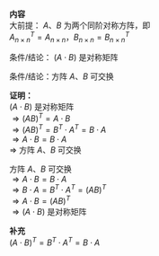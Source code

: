 **内容**  
大前提： $A、B$ 为两个同阶对称方阵，即  
 $A_{n\times n}^T=A_{n\times n}，  
B_{n\times n}=B_{n\times n}^T$   
  
条件/结论： $(A\cdot B)$ 是对称矩阵  
  
条件/结论：方阵 $A、B$ 可交换  
  
**证明：**  
 $(A\cdot B)$ 是对称矩阵  
 $\Rightarrow(AB)^T=A\cdot B$   
 $\Rightarrow(AB)^T=B^T\cdot A^T=B\cdot A$   
 $\Rightarrow A\cdot B=B\cdot A$   
 $\Rightarrow$ 方阵 $A、B$ 可交换  
  
方阵 $A、B$ 可交换  
 $\Rightarrow A\cdot B=B\cdot A$   
 $\Rightarrow B\cdot A=B^T\cdot A^T=(AB)^T$   
 $\Rightarrow A\cdot B=(AB)^T$   
 $\Rightarrow (A\cdot B)$ 是对称矩阵  
  
**补充**  
 $(A\cdot B)^T=B^T\cdot A^T=B\cdot A$   
